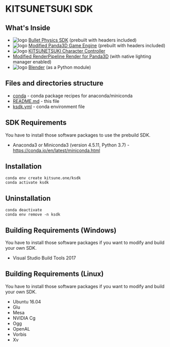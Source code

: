 KITSUNETSUKI SDK
================


What's Inside
-------------

* ![logo](conda/bullet/icon_32.png) [Bullet Physics SDK](conda/bullet) (prebuilt with headers included)
* ![logo](conda/panda3d/icon_32.png) [Modified Panda3D Game Engine](conda/panda3d) (prebuilt with headers included)
* ![logo](conda/kcc/icon_32.png) [KITSUNETSUKI Character Controller](conda/kcc)
* [Modified RenderPipeline Render for Panda3D](conda/render_pipeline) (with native lighting manager enabled)
* ![logo](conda/blender/blender_icon_32x32.png.png) [Blender](conda/blender) (as a Python module)


Files and directories structure
-------------------------------

* [conda](conda) - conda package recipes for anaconda/miniconda
* [README.md](README.md) - this file
* [ksdk.yml](ksdk.yml) - conda environment file


SDK Requirements
----------------

You have to install those software packages to use the prebuild SDK.

* Anaconda3 or Miniconda3 (version 4.5.11, Python 3.7) - https://conda.io/en/latest/miniconda.html


Installation
------------

```
conda env create kitsune.one/ksdk
conda activate ksdk
```


Uninstallation
------------

```
conda deactivate
conda env remove -n ksdk
```


Building Requirements (Windows)
-------------------------------

You have to install those software packages if you want to modify and build your own SDK.

* Visual Studio Build Tools 2017


Building Requirements (Linux)
-----------------------------

You have to install those software packages if you want to modify and build your own SDK.

* Ubuntu 16.04
* Glu
* Mesa
* NVIDIA Cg
* Ogg
* OpenAL
* Vorbis
* Xv
